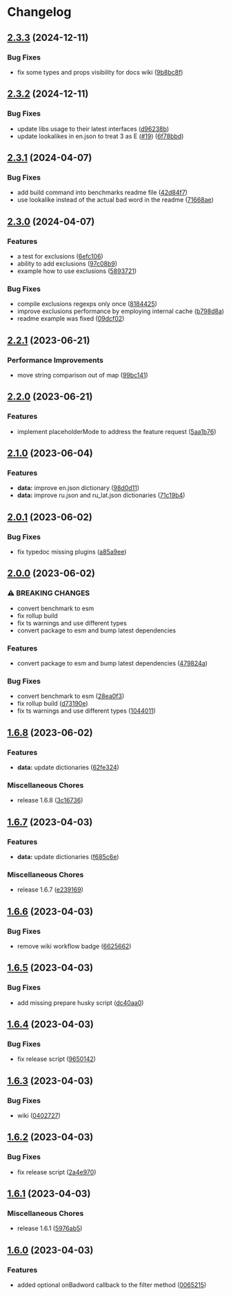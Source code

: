 # Changelog

## [2.3.3](https://github.com/alexzel/bad-words-next/compare/v2.3.2...v2.3.3) (2024-12-11)


### Bug Fixes

* fix some types and props visibility for docs wiki ([9b8bc8f](https://github.com/alexzel/bad-words-next/commit/9b8bc8f37295a1b79fec4b0421f422cec0a3318c))

## [2.3.2](https://github.com/alexzel/bad-words-next/compare/v2.3.1...v2.3.2) (2024-12-11)


### Bug Fixes

* update libs usage to their latest interfaces ([d96238b](https://github.com/alexzel/bad-words-next/commit/d96238bebe8bffc160f7e248325654d26f69aa3b))
* update lookalikes in en.json to treat 3 as E ([#19](https://github.com/alexzel/bad-words-next/issues/19)) ([6f78bbd](https://github.com/alexzel/bad-words-next/commit/6f78bbd5010a62622353a15496038d35d1870568))

## [2.3.1](https://github.com/alexzel/bad-words-next/compare/v2.3.0...v2.3.1) (2024-04-07)


### Bug Fixes

* add build command into benchmarks readme file ([42d84f7](https://github.com/alexzel/bad-words-next/commit/42d84f71c3a986c1d8cb0170c2bd0db8a0d4573e))
* use lookalike instead of the actual bad word in the readme ([71668ae](https://github.com/alexzel/bad-words-next/commit/71668aeb8f2c6030b26467ab7969cd4a0cbefb49))

## [2.3.0](https://github.com/alexzel/bad-words-next/compare/v2.2.1...v2.3.0) (2024-04-07)


### Features

* a test for exclusions ([6efc106](https://github.com/alexzel/bad-words-next/commit/6efc1066577064c2cef384535dad520db1d22b4f))
* ability to add exclusions ([97c08b9](https://github.com/alexzel/bad-words-next/commit/97c08b9086ca7185271c82470bb06874c9597a4c))
* example how to use exclusions ([5893721](https://github.com/alexzel/bad-words-next/commit/589372104179e4847347dac06634a20ee16cc550))


### Bug Fixes

* compile exclusions regexps only once ([8184425](https://github.com/alexzel/bad-words-next/commit/8184425fb6ee85a802f817475e167273d6387222))
* improve exclusions performance by employing internal cache ([b798d8a](https://github.com/alexzel/bad-words-next/commit/b798d8a2529b5b5cf9c0df980284168a77c53d88))
* readme example was fixed ([09dcf02](https://github.com/alexzel/bad-words-next/commit/09dcf02c77803db3d820dd5adcf551d39ed09672))

## [2.2.1](https://github.com/alexzel/bad-words-next/compare/v2.2.0...v2.2.1) (2023-06-21)


### Performance Improvements

* move string comparison out of map ([99bc141](https://github.com/alexzel/bad-words-next/commit/99bc141d81fc2994622a83e93b489a763fc875db))

## [2.2.0](https://github.com/alexzel/bad-words-next/compare/v2.1.0...v2.2.0) (2023-06-21)


### Features

* implement placeholderMode to address the feature request ([5aa1b76](https://github.com/alexzel/bad-words-next/commit/5aa1b763a0940383c3fa8676d5250050b13812d4))

## [2.1.0](https://github.com/alexzel/bad-words-next/compare/v2.0.1...v2.1.0) (2023-06-04)


### Features

* **data:** improve en.json dictionary ([98d0d11](https://github.com/alexzel/bad-words-next/commit/98d0d115292a123f75f499384cd04b7b171ab50a))
* **data:** improve ru.json and ru_lat.json dictionaries ([71c19b4](https://github.com/alexzel/bad-words-next/commit/71c19b4d0565e1755b7c2e043bd4f26a5e6be112))

## [2.0.1](https://github.com/alexzel/bad-words-next/compare/v2.0.0...v2.0.1) (2023-06-02)


### Bug Fixes

* fix typedoc missing plugins ([a85a9ee](https://github.com/alexzel/bad-words-next/commit/a85a9ee30296feb594ce88ebb7fca1bd7cfc5133))

## [2.0.0](https://github.com/alexzel/bad-words-next/compare/v1.6.8...v2.0.0) (2023-06-02)


### ⚠ BREAKING CHANGES

* convert benchmark to esm
* fix rollup build
* fix ts warnings and use different types
* convert package to esm and bump latest dependencies

### Features

* convert package to esm and bump latest dependencies ([479824a](https://github.com/alexzel/bad-words-next/commit/479824a6e3ecaef467443b6b57a488ea9a4d394f))


### Bug Fixes

* convert benchmark to esm ([28ea0f3](https://github.com/alexzel/bad-words-next/commit/28ea0f3164df538de124fb993e44edfcf7ecd87a))
* fix rollup build ([d73190e](https://github.com/alexzel/bad-words-next/commit/d73190ee4dcc12a2a451f88f218706a2755fc0e0))
* fix ts warnings and use different types ([1044011](https://github.com/alexzel/bad-words-next/commit/1044011d103a8163dcd422770c98783a82fa9a26))

## [1.6.8](https://github.com/alexzel/bad-words-next/compare/v1.6.7...v1.6.8) (2023-06-02)


### Features

* **data:** update dictionaries ([62fe324](https://github.com/alexzel/bad-words-next/commit/62fe32455902b118c25048fa8fb4dd8f1f0176e2))


### Miscellaneous Chores

* release 1.6.8 ([3c16736](https://github.com/alexzel/bad-words-next/commit/3c1673684da4cf4652d9c7e12c687feff4753dfc))

## [1.6.7](https://github.com/alexzel/bad-words-next/compare/v1.6.6...v1.6.7) (2023-04-03)


### Features

* **data:** update dictionaries ([f685c6e](https://github.com/alexzel/bad-words-next/commit/f685c6e0e67c8edb2da9e9389c7c99a3a95e00a5))


### Miscellaneous Chores

* release 1.6.7 ([e239169](https://github.com/alexzel/bad-words-next/commit/e239169e7b441eb1635780ef7fa5f9966a9cffba))

## [1.6.6](https://github.com/alexzel/bad-words-next/compare/v1.6.5...v1.6.6) (2023-04-03)


### Bug Fixes

* remove wiki workflow badge ([6625662](https://github.com/alexzel/bad-words-next/commit/6625662514814b483efacfe9f84d932f55d68747))

## [1.6.5](https://github.com/alexzel/bad-words-next/compare/v1.6.4...v1.6.5) (2023-04-03)


### Bug Fixes

* add missing prepare husky script ([dc40aa0](https://github.com/alexzel/bad-words-next/commit/dc40aa0beeccc31aa6045281cda67295fc35a3d6))

## [1.6.4](https://github.com/alexzel/bad-words-next/compare/v1.6.3...v1.6.4) (2023-04-03)


### Bug Fixes

* fix release script ([9650142](https://github.com/alexzel/bad-words-next/commit/96501421fe4ea8c3ba1e16c85c02773571efd80f))

## [1.6.3](https://github.com/alexzel/bad-words-next/compare/v1.6.2...v1.6.3) (2023-04-03)


### Bug Fixes

* wiki ([0402727](https://github.com/alexzel/bad-words-next/commit/04027273221b4932eedd351d3bb0e16edbf0971d))

## [1.6.2](https://github.com/alexzel/bad-words-next/compare/v1.6.1...v1.6.2) (2023-04-03)


### Bug Fixes

* fix release script ([2a4e970](https://github.com/alexzel/bad-words-next/commit/2a4e970e6b3fdc576bb03f6a8b658aea524fd9ac))

## [1.6.1](https://github.com/alexzel/bad-words-next/compare/v1.6.0...v1.6.1) (2023-04-03)


### Miscellaneous Chores

* release 1.6.1 ([5976ab5](https://github.com/alexzel/bad-words-next/commit/5976ab51d2ada16bb4bf3200361527a7953a68f7))


## [1.6.0](https://github.com/alexzel/bad-words-next/compare/v1.5.3...v1.6.0) (2023-04-03)


### Features

* added optional onBadword callback to the filter method ([0065215](https://github.com/alexzel/bad-words-next/commit/0065215d95570c4be04e669231e773432d4e464e))
